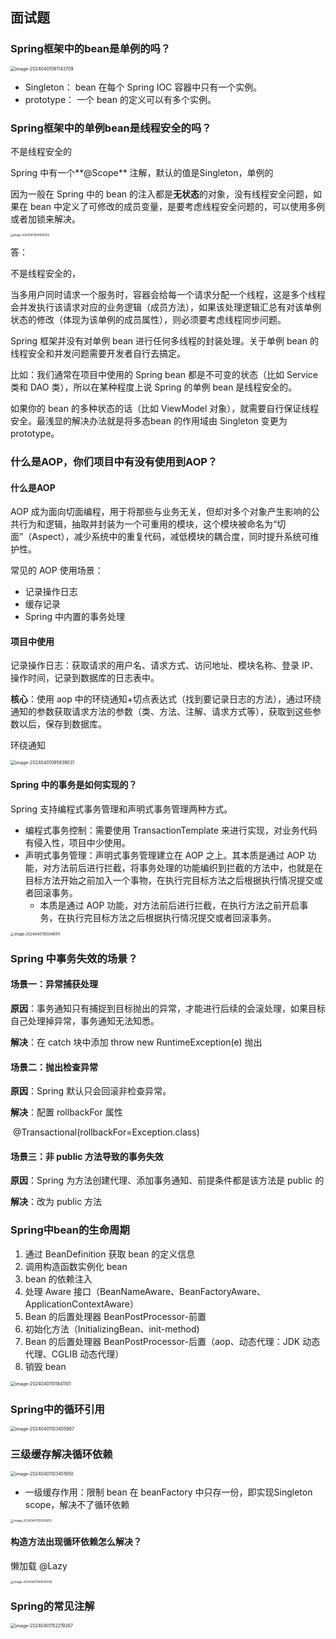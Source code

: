 ## 面试题

### Spring框架中的bean是单例的吗？

<img src="/Users/ding/Library/Application Support/typora-user-images/image-20240401091143709.png" alt="image-20240401091143709" style="zoom:50%;" />

* Singleton： bean 在每个 Spring IOC 容器中只有一个实例。
* prototype： 一个 bean 的定义可以有多个实例。



### Spring框架中的单例bean是线程安全的吗？

不是线程安全的

Spring 中有一个**@Scope** 注解，默认的值是Singleton，单例的

因为一般在 Spring 中的 bean 的注入都是**无状态**的对象，没有线程安全问题，如果在 bean 中定义了可修改的成员变量，是要考虑线程安全问题的，可以使用多例或者加锁来解决。

<img src="/Users/ding/Library/Application Support/typora-user-images/image-20240401094606502.png" alt="image-20240401094606502" style="zoom:30%;" />

答：

不是线程安全的，

当多用户同时请求一个服务时，容器会给每一个请求分配一个线程，这是多个线程会并发执行该请求对应的业务逻辑（成员方法），如果该处理逻辑汇总有对该单例状态的修改（体现为该单例的成员属性），则必须要考虑线程同步问题。

Spring 框架并没有对单例 bean 进行任何多线程的封装处理。关于单例 bean 的线程安全和并发问题需要开发者自行去搞定。

比如：我们通常在项目中使用的 Spring bean 都是不可变的状态（比如 Service 类和 DAO 类），所以在某种程度上说 Spring 的单例 bean 是线程安全的。

如果你的 bean 的多种状态的话（比如 ViewModel 对象），就需要自行保证线程安全。最浅显的解决办法就是将多态bean 的作用域由 Singleton 变更为 prototype。





### 什么是AOP，你们项目中有没有使用到AOP？

#### 什么是AOP

AOP 成为面向切面编程，用于将那些与业务无关，但却对多个对象产生影响的公共行为和逻辑，抽取并封装为一个可重用的模块，这个模块被命名为“切面”（Aspect），减少系统中的重复代码，减低模块的耦合度，同时提升系统可维护性。

常见的 AOP 使用场景：

* 记录操作日志
* 缓存记录
* Spring 中内置的事务处理

#### 项目中使用

记录操作日志：获取请求的用户名、请求方式、访问地址、模块名称、登录 IP、操作时间，记录到数据库的日志表中。

**核心**：使用 aop 中的环绕通知+切点表达式（找到要记录日志的方法），通过环绕通知的参数获取请求方法的参数（类、方法、注解、请求方式等），获取到这些参数以后，保存到数据库。

环绕通知

<img src="/Users/ding/Library/Application Support/typora-user-images/image-20240401095939031.png" alt="image-20240401095939031" style="zoom:50%;" />





#### Spring 中的事务是如何实现的？

Spring 支持编程式事务管理和声明式事务管理两种方式。

* 编程式事务控制：需要使用 TransactionTemplate 来进行实现，对业务代码有侵入性，项目中少使用。
* 声明式事务管理：声明式事务管理建立在 AOP 之上。其本质是通过 AOP 功能，对方法前后进行拦截，将事务处理的功能编织到拦截的方法中，也就是在目标方法开始之前加入一个事物，在执行完目标方法之后根据执行情况提交或者回滚事务。
  * 本质是通过 AOP 功能，对方法前后进行拦截，在执行方法之前开启事务，在执行完目标方法之后根据执行情况提交或者回滚事务。

<img src="/Users/ding/Library/Application Support/typora-user-images/image-20240401100346911.png" alt="image-20240401100346911" style="zoom:40%;" />





### Spring 中事务失效的场景？

#### 场景一：异常捕获处理

**原因**：事务通知只有捕捉到目标抛出的异常，才能进行后续的会滚处理，如果目标自己处理掉异常，事务通知无法知悉。

**解决**：在 catch 块中添加 throw new RuntimeException(e) 抛出

#### 场景二：抛出检查异常

**原因**：Spring 默认只会回滚非检查异常。

**解决**：配置 rollbackFor 属性

​			@Transactional(rollbackFor=Exception.class)

#### 场景三：非 public 方法导致的事务失效

**原因**：Spring 为方法创建代理、添加事务通知、前提条件都是该方法是 public 的

**解决**：改为 public 方法



### Spring中bean的生命周期

1. 通过 BeanDefinition 获取 bean 的定义信息
2. 调用构造函数实例化 bean
3. bean 的依赖注入
4. 处理 Aware 接口（BeanNameAware、BeanFactoryAware、ApplicationContextAware）
5. Bean 的后置处理器 BeanPostProcessor-前置
6. 初始化方法（InitializingBean、init-method)
7. Bean 的后置处理器 BeanPostProcessor-后置（aop、动态代理：JDK 动态代理、CGLIB 动态代理）
8. 销毁 bean

<img src="/Users/ding/Library/Application Support/typora-user-images/image-20240401101841101.png" alt="image-20240401101841101" style="zoom:50%;" />

### Spring中的循环引用

<img src="/Users/ding/Library/Application Support/typora-user-images/image-20240401103405867.png" alt="image-20240401103405867" style="zoom:50%;" />



### 三级缓存解决循环依赖

<img src="/Users/ding/Library/Application Support/typora-user-images/image-20240401103451950.png" alt="image-20240401103451950" style="zoom:50%;" />

* 一级缓存作用：限制 bean 在 beanFactory 中只存一份，即实现Singleton scope，解决不了循环依赖





<img src="/Users/ding/Library/Application Support/typora-user-images/image-20240401135929012.png" alt="image-20240401135929012" style="zoom:33%;" />





#### 构造方法出现循环依赖怎么解决？

懒加载 @Lazy

<img src="/Users/ding/Library/Application Support/typora-user-images/image-20240401140045516.png" alt="image-20240401140045516" style="zoom: 33%;" />





### Spring的常见注解

<img src="/Users/ding/Library/Application Support/typora-user-images/image-20240401152219267.png" alt="image-20240401152219267" style="zoom:50%;" />

